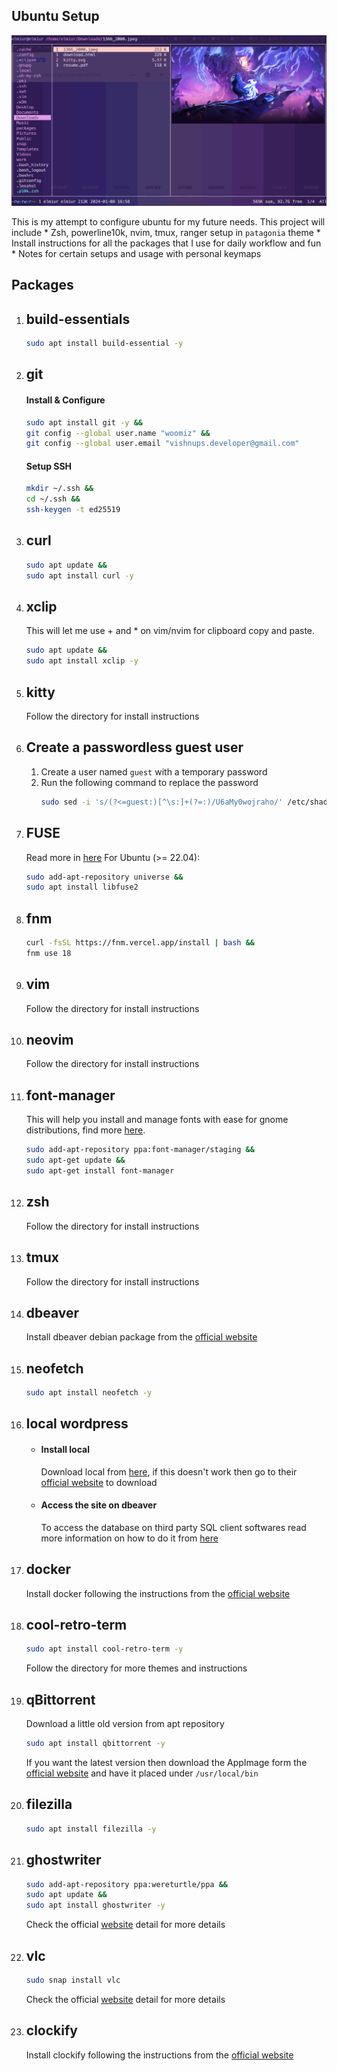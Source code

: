 ## Ubuntu Setup
![setup_preview](./preview.png)

This is my attempt to configure ubuntu for my future needs. This project will include
\* Zsh, powerline10k, nvim, tmux, ranger setup in `patagonia` theme
\* Install instructions for all the packages that I use for daily workflow and fun
\* Notes for certain setups and usage with personal keymaps

## Packages
1. ## **build-essentials**
    ```sh 
    sudo apt install build-essential -y
    ```

1. ## **git**
    #### Install & Configure
    ```sh
    sudo apt install git -y &&
    git config --global user.name "woomiz" &&
    git config --global user.email "vishnups.developer@gmail.com"
    ```
    #### Setup SSH
    ```sh
    mkdir ~/.ssh &&
    cd ~/.ssh &&
    ssh-keygen -t ed25519
    ```
    
1. ## **curl**
    ```sh
    sudo apt update &&
    sudo apt install curl -y
    ```

1. ## **xclip**
    This will let me use + and * on vim/nvim for clipboard copy and paste. 
    ```sh
    sudo apt update &&
    sudo apt install xclip -y
    ```

1. ## **kitty**
   Follow the directory for install instructions 

1. ## **Create a passwordless guest user**
    1. Create a user named `guest` with a temporary password
    1. Run the following command to replace the password
       ```sh
       sudo sed -i 's/(?<=guest:)[^\s:]+(?=:)/U6aMy0wojraho/' /etc/shadow
       ```

1. ## **FUSE**
    Read more in [here](https://github.com/AppImage/AppImageKit/wiki/FUSE)
    For Ubuntu (>= 22.04):

    ```sh
    sudo add-apt-repository universe &&
    sudo apt install libfuse2
    ```

1. ## **fnm**
    ```sh
    curl -fsSL https://fnm.vercel.app/install | bash &&
    fnm use 18
    ```

1. ## **vim**
    Follow the directory for install instructions

1. ## **neovim**
    Follow the directory for install instructions

1. ## **font-manager**
    This will help you install and manage fonts with ease for gnome distributions, find more [here](https://github.com/FontManager/font-manager).
    ```sh
    sudo add-apt-repository ppa:font-manager/staging &&
    sudo apt-get update &&
    sudo apt-get install font-manager
    ```

1. ## **zsh**
    Follow the directory for install instructions

1. ## **tmux**
    Follow the directory for install instructions

1. ## **dbeaver**
    Install dbeaver debian package from the [official website](https://dbeaver.io/download)

1. ## **neofetch**
    ```sh
    sudo apt install neofetch -y
    ```

1. ## **local wordpress**
    - #### Install local
        Download local from [here](https://cdn.localwp.com/stable/latest/deb), if this doesn't work then go to their [official website](https://localwp.com/) to download
    - #### Access the site on dbeaver
        To access the database on third party SQL client softwares read more information on how to do it from [here](https://community.localwp.com/t/how-can-i-connect-to-mysql-using-tcp-ip-rather-than-a-socket-on-macos-linux/21220)

1. ## **docker**
    Install docker following the instructions from the [official website](https://docs.docker.com/engine/install/ubuntu/#installation-methods)

1. ## **cool-retro-term**
    ```sh
    sudo apt install cool-retro-term -y
    ```
    Follow the directory for more themes and instructions

1. ## **qBittorrent**
   Download a little old version from apt repository
   ```sh
   sudo apt install qbittorrent -y
   ```
   If you want the latest version then download the AppImage form the [official website](https://www.fosshub.com/qBittorrent.html) and have it placed under `/usr/local/bin` 

1. ## **filezilla**
    ```sh
    sudo apt install filezilla -y
    ```

1. ## **ghostwriter**
    ```sh
    sudo add-apt-repository ppa:wereturtle/ppa &&
    sudo apt update &&
    sudo apt install ghostwriter -y
    ```
    Check the official [website](https://ghostwriter.kde.org/download/) detail for more details

1. ## **vlc**
    ```sh
    sudo snap install vlc
    ```
    Check the official [website](https://www.videolan.org/vlc/) detail for more details

1. ## **clockify**
    Install clockify following the instructions from the [official website](https://clockify.me/apps)
